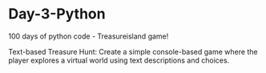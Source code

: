 # Day-3-Python
100 days of python code - Treasureisland game!

Text-based Treasure Hunt:
Create a simple console-based game where the player explores a virtual world using text descriptions and choices.
